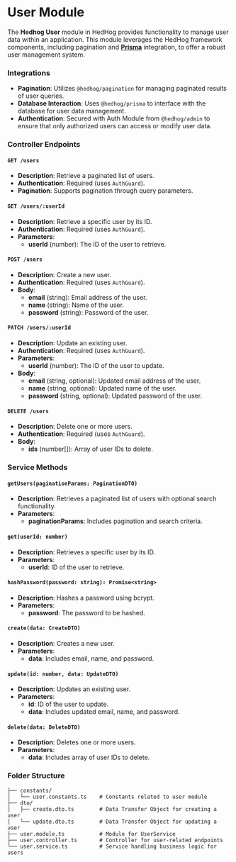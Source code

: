 # User Module

The **Hedhog User** module in HedHog provides functionality to manage user data within an application. This module leverages the HedHog framework components, including pagination and [**Prisma**](https://www.prisma.io/) integration, to offer a robust user management system.

### Integrations

- **Pagination**: Utilizes `@hedhog/pagination` for managing paginated results of user queries.
- **Database Interaction**: Uses `@hedhog/prisma` to interface with the database for user data management.
- **Authentication**: Secured with Auth Module from `@hedhog/admin` to ensure that only authorized users can access or modify user data.

### Controller Endpoints

#### `GET /users`

- **Description**: Retrieve a paginated list of users.
- **Authentication**: Required (uses `AuthGuard`).
- **Pagination**: Supports pagination through query parameters.

#### `GET /users/:userId`

- **Description**: Retrieve a specific user by its ID.
- **Authentication**: Required (uses `AuthGuard`).
- **Parameters**:
  - **userId** (number): The ID of the user to retrieve.

#### `POST /users`

- **Description**: Create a new user.
- **Authentication**: Required (uses `AuthGuard`).
- **Body**:
  - **email** (string): Email address of the user.
  - **name** (string): Name of the user.
  - **password** (string): Password of the user.

#### `PATCH /users/:userId`

- **Description**: Update an existing user.
- **Authentication**: Required (uses `AuthGuard`).
- **Parameters**:
  - **userId** (number): The ID of the user to update.
- **Body**:
  - **email** (string, optional): Updated email address of the user.
  - **name** (string, optional): Updated name of the user.
  - **password** (string, optional): Updated password of the user.

#### `DELETE /users`

- **Description**: Delete one or more users.
- **Authentication**: Required (uses `AuthGuard`).
- **Body**:
  - **ids** (number[]): Array of user IDs to delete.

### Service Methods

#### `getUsers(paginationParams: PaginationDTO)`

- **Description**: Retrieves a paginated list of users with optional search functionality.
- **Parameters**:
  - **paginationParams**: Includes pagination and search criteria.

#### `get(userId: number)`

- **Description**: Retrieves a specific user by its ID.
- **Parameters**:
  - **userId**: ID of the user to retrieve.

#### `hashPassword(password: string): Promise<string>`

- **Description**: Hashes a password using bcrypt.
- **Parameters**:
  - **password**: The password to be hashed.

#### `create(data: CreateDTO)`

- **Description**: Creates a new user.
- **Parameters**:
  - **data**: Includes email, name, and password.

#### `update(id: number, data: UpdateDTO)`

- **Description**: Updates an existing user.
- **Parameters**:
  - **id**: ID of the user to update.
  - **data**: Includes updated email, name, and password.

#### `delete(data: DeleteDTO)`

- **Description**: Deletes one or more users.
- **Parameters**:
  - **data**: Includes array of user IDs to delete.

### Folder Structure

```plaintext
├── constants/
│   └── user.constants.ts    # Constants related to user module
├── dto/
│   ├── create.dto.ts        # Data Transfer Object for creating a user
│   └── update.dto.ts        # Data Transfer Object for updating a user
├── user.module.ts           # Module for UserService
├── user.controller.ts       # Controller for user-related endpoints
└── user.service.ts          # Service handling business logic for users
```
